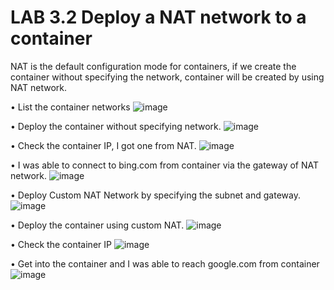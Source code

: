 # LAB 3.2 Deploy a NAT network to a container

NAT is the default configuration mode for containers, if we create the container without specifying 
the network, container will be created by using NAT network.

• List the container networks
![image](https://user-images.githubusercontent.com/71546848/220200701-4c9307de-ba05-495c-91f0-218e7b52a147.png)

• Deploy the container without specifying network.
![image](https://user-images.githubusercontent.com/71546848/220200742-f8d1be45-9c89-4871-84e9-f4363470508d.png)

• Check the container IP, I got one from NAT.
![image](https://user-images.githubusercontent.com/71546848/220200818-14a77778-ade0-427d-983a-ac26c4d0116f.png)

• I was able to connect to bing.com from container via the gateway of NAT network.
![image](https://user-images.githubusercontent.com/71546848/220200850-8fbddc22-4da0-4c0b-a18b-4998df7e106b.png)

• Deploy Custom NAT Network by specifying the subnet and gateway.
![image](https://user-images.githubusercontent.com/71546848/220200873-2da50868-061b-4036-90f4-0ddc6713d728.png)

• Deploy the container using custom NAT.
![image](https://user-images.githubusercontent.com/71546848/220200782-10c2a999-9891-40c8-865e-f0c6414c6956.png)

• Check the container IP
![image](https://user-images.githubusercontent.com/71546848/220200906-714ad659-068a-45e4-af60-b1b8e372189c.png)

• Get into the container and I was able to reach google.com from container
![image](https://user-images.githubusercontent.com/71546848/220200934-e7e4c8d7-224e-4a56-8377-c6965a15856f.png)
